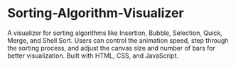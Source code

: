 # Sorting-Algorithm-Visualizer
A visualizer for sorting algorithms like Insertion, Bubble, Selection, Quick, Merge, and Shell Sort. Users can control the animation speed, step through the sorting process, and adjust the canvas size and number of bars for better visualization. Built with HTML, CSS, and JavaScript.
